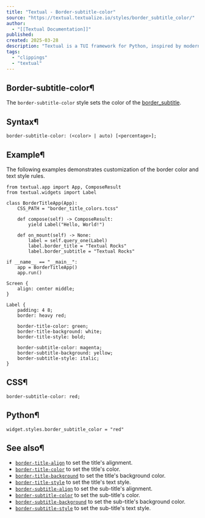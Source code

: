 ```yaml
---
title: "Textual - Border-subtitle-color"
source: "https://textual.textualize.io/styles/border_subtitle_color/"
author:
  - "[[Textual Documentation]]"
published:
created: 2025-03-28
description: "Textual is a TUI framework for Python, inspired by modern web development."
tags:
  - "clippings"
  - "textual"
---
```

## Border-subtitle-color¶

The `border-subtitle-color` style sets the color of the [border\_subtitle](https://textual.textualize.io/api/widget/#textual.widget.Widget.border_subtitle " border_subtitle").

## Syntax¶

```
border-subtitle-color: (<color> | auto) [<percentage>];
```

## Example¶

The following examples demonstrates customization of the border color and text style rules.

<!-- SVG content removed by SVG Remover -->

```
from textual.app import App, ComposeResult
from textual.widgets import Label

class BorderTitleApp(App):
    CSS_PATH = "border_title_colors.tcss"

    def compose(self) -> ComposeResult:
        yield Label("Hello, World!")

    def on_mount(self) -> None:
        label = self.query_one(Label)
        label.border_title = "Textual Rocks"
        label.border_subtitle = "Textual Rocks"

if __name__ == "__main__":
    app = BorderTitleApp()
    app.run()
```

```
Screen {
    align: center middle;
}

Label {
    padding: 4 8;
    border: heavy red;

    border-title-color: green;
    border-title-background: white;
    border-title-style: bold;

    border-subtitle-color: magenta;
    border-subtitle-background: yellow;
    border-subtitle-style: italic;
}
```

## CSS¶

```
border-subtitle-color: red;
```

## Python¶

```
widget.styles.border_subtitle_color = "red"
```

## See also¶

- [`border-title-align`](https://textual.textualize.io/styles/border_title_align/) to set the title's alignment.
- [`border-title-color`](https://textual.textualize.io/styles/border_subtitle_color/) to set the title's color.
- [`border-title-background`](https://textual.textualize.io/styles/border_subtitle_background/) to set the title's background color.
- [`border-title-style`](https://textual.textualize.io/styles/border_subtitle_style/) to set the title's text style.
- [`border-subtitle-align`](https://textual.textualize.io/styles/border_subtitle_align/) to set the sub-title's alignment.
- [`border-subtitle-color`](https://textual.textualize.io/styles/border_subtitle_color/) to set the sub-title's color.
- [`border-subtitle-background`](https://textual.textualize.io/styles/border_subtitle_background/) to set the sub-title's background color.
- [`border-subtitle-style`](https://textual.textualize.io/styles/border_subtitle_style/) to set the sub-title's text style.